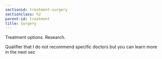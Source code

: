 ```yaml
---
sectionid: treatment-surgery
sectionclass: h2
parent-id: treatment
title: Surgery
---
```

Treatment options. Research.

Qualifier that I do not recommend specific doctors but you can learn more in the next sec
